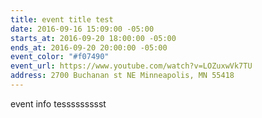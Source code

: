 ```yaml
---
title: event title test
date: 2016-09-16 15:09:00 -05:00
starts_at: 2016-09-20 18:00:00 -05:00
ends_at: 2016-09-20 20:00:00 -05:00
event_color: "#f07490"
event_url: https://www.youtube.com/watch?v=LOZuxwVk7TU
address: 2700 Buchanan st NE Minneapolis, MN 55418
---
```


event info tessssssssst
